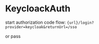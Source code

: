 # KeycloackAuth

start authorization code flow: `{url}/login?provider=keycloak&returnUrl=/sso`

or pass 
